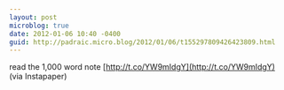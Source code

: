 ```yaml
---
layout: post
microblog: true
date: 2012-01-06 10:40 -0400
guid: http://padraic.micro.blog/2012/01/06/t155297809426423809.html
---
```

read the 1,000 word note [http://t.co/YW9mIdgY](http://t.co/YW9mIdgY) (via Instapaper)
